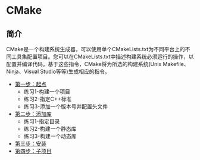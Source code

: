 # CMake

## 简介

CMake是一个构建系统生成器，可以使用单个CMakeLists.txt为不同平台上的不同工具集配置项目。您可以在CMakeLists.txt中描述构建系统必须运行的操作，以配置并编译代码。基于这些指令，CMake将为所选的构建系统(Unix Makefile、Ninja、Visual Studio等等)生成相应的指令。

- [第一步：起点](Tutorial1.md#第一步：起点)
  - 练习1-构建一个项目
  - 练习2-指定C++标准
  - 练习3-添加一个版本号并配置头文件
- [第二步：添加库](Tutorial2.md#第二步：添加库)
  - 练习1-指定目录
  - 练习2-构建一个静态库
  - 练习3-构建一个动态库
- [第三步：安装](Tutorial3.md#第三步：安装)
- [第四步：子项目](Tutorial4.md#第四步：子项目)
